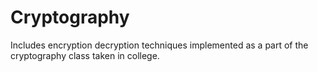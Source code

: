# Cryptography
Includes encryption decryption techniques implemented as a part of the cryptography class taken in college.
